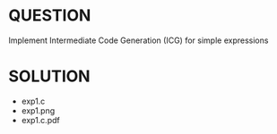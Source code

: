 # QUESTION
Implement Intermediate Code Generation (ICG) for simple expressions

# SOLUTION
- exp1.c
- exp1.png
- exp1.c.pdf

